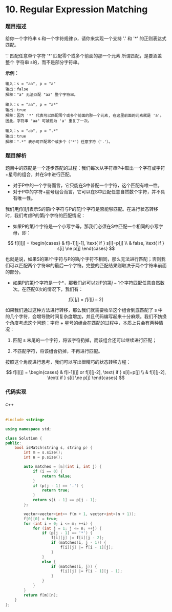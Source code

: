 # 10. Regular Expression Matching

### 题目描述

给你一个字符串 s 和一个字符规律 p，请你来实现一个支持 '.' 和 '*' 的正则表达式匹配。

'.' 匹配任意单个字符
'*' 匹配零个或多个前面的那一个元素
所谓匹配，是要涵盖 整个 字符串 s的，而不是部分字符串。

**示例：**

```
输入：s = "aa", p = "a"
输出：false
解释："a" 无法匹配 "aa" 整个字符串。
```

```
输入：s = "aa", p = "a*"
输出：true
解释：因为 '*' 代表可以匹配零个或多个前面的那一个元素, 在这里前面的元素就是 'a'。因此，字符串 "aa" 可被视为 'a' 重复了一次。
```

```
输入：s = "ab", p = ".*"
输出：true
解释：".*" 表示可匹配零个或多个（'*'）任意字符（'.'）。
```

### 题目解析

题目中的匹配是一个逐步匹配的过程：我们每次从字符串P中取出一个字符或字符+星号的组合，并在S中进行匹配。

- 对于P中的一个字符而言，它只能在S中普配一个字符，这个匹配有唯一性。
- 对于P中的字符+星号组合而言，它可以在S中匹配任意自然数个字符，并不具有唯一性。

我们用$f[i][j]$表示S的前$i$个字符与P的前$j$个字符是否能够匹配。在进行状态转移时，我们考虑P的第$j$个字符的匹配情况：

- 如果P的第$j$个字符是一个小写字母，那我们必须在S中匹配一个相同的小写字母，即：

$$
f[i][j] = 
\begin{cases}
  & f[i-1][j-1], \text{ if } s[i]=p[j] \\
  & false, \text{ if } s[i] \ne p[j]
\end{cases}
$$

也就是说，如果S的第$i$个字符与P的第$j$个字符不相同，那么无法进行匹配；否则我们可以匹配两个字符串的最后一个字符。完整的匹配结果则取决于两个字符串前面 的部分。

- 如果P的第$j$个字符是一个*，那我们必可以对P的第$j-1$个字符匹配任意自然数次。在匹配0次的情况下，我们有：

$$
f[i][j] = f[i][j-2]
$$

如果我们通过这种方法进行转移，那么我们就需要枚举这个组合到底匹配了 s 中的几个字符，会增导致时间复杂度增加，并且代码编写起来十分麻烦。我们不妨换个角度考虑这个问题：字母 + 星号的组合在匹配的过程中，本质上只会有两种情况：

1. 匹配 s 末尾的一个字符，将该字符扔掉，而该组合还可以继续进行匹配；

2. 不匹配字符，将该组合扔掉，不再进行匹配。

按照这个角度进行思考，我们可以写出很精巧的状态转移方程：

$$
f[i][j] = 
\begin{cases}
  & f[i-1][j] or f[i][j-2], \text{ if } s[i]=p[j] \\
  & f[i][j-2], \text{ if } s[i] \ne p[j]
\end{cases}
$$

### 代码实现

###### c++

```c++
#include <string>

using namespace std;

class Solution {
public:
    bool isMatch(string s, string p) {
        int m = s.size();
        int n = p.size();

        auto matches = [&](int i, int j) {
            if (i == 0) {
                return false;
            }
            if (p[j - 1] == '.') {
                return true;
            }
            return s[i - 1] == p[j - 1];
        };

        vector<vector<int>> f(m + 1, vector<int>(n + 1));
        f[0][0] = true;
        for (int i = 0; i <= m; ++i) {
            for (int j = 1; j <= n; ++j) {
                if (p[j - 1] == '*') {
                    f[i][j] |= f[i][j - 2];
                    if (matches(i, j - 1)) {
                        f[i][j] |= f[i - 1][j];
                    }
                }
                else {
                    if (matches(i, j)) {
                        f[i][j] |= f[i - 1][j - 1];
                    }
                }
            }
        }
        return f[m][n];
    }
};
```